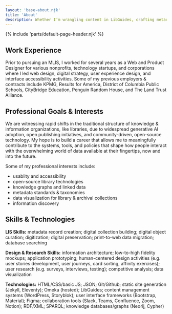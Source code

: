 ```yaml
---
layout: 'base-about.njk'
title: 'About'
description: Whether I’m wrangling content in LibGuides, crafting metadata application profiles, or designing digital exhibits, I love using technology to improve access & discovery for all users
---
```


{% include 'parts/default-page-header.njk' %}

## Work Experience

Prior to pursuing an MLIS, I worked for several years as a Web and Product Designer for various nonprofits, technology startups, and corporations where I led web design, digital strategy, user experience design, and interface accessibility activities. Some of my previous employers & contracts include KPMG, Results for America, District of Columbia Public Schools, CityBridge Education, Penguin Random House, and The Land Trust Alliance.

## Professional Goals & Interests

We are witnessing rapid shifts in the traditional structure of knowledge & information organizations, like libraries, due to widespread generative AI adoption, open publishing initiatives, and community-driven, open-source technology. My hope is to build a career that allows me to meaningfully contribute to the systems, tools, and policies that shape how people interact with the overwhelming world of data available at their fingertips, now and into the future.

Some of my professional interests include:

- usablity and accessibility
- open-source library technologies
- knowledge graphs and linked data
- metadata standards & taxonomies
- data visualization for library & archival collections
- information discovery

## Skills & Technologies

**LIS Skills:** metadata record creation; digital collection building; digital object curation; digitization; digital preservation; print-to-web data migration; database searching

**Design & Research Skills:** information architecture; low-to-high fidelity mockups; application prototyping; human-centered design activities (e.g. user stories development, user journeys, card sorting, affinity exercises); user research (e.g. surveys, interviews, testing); competitive analysis; data visualization

**Technologies:** HTML/CSS/basic JS; JSON; Git/Github; static site generation (Jekyll, Eleventy); Omeka (hosted); LibGuides; content management systems (WordPress, Storyblok); user interface frameworks (Bootstrap, Material); Figma; collaboration tools (Slack, Teams, Confluence, Zoom, Notion); RDF/XML; SPARQL; knowledge databases/graphs (Neo4j, Cypher)